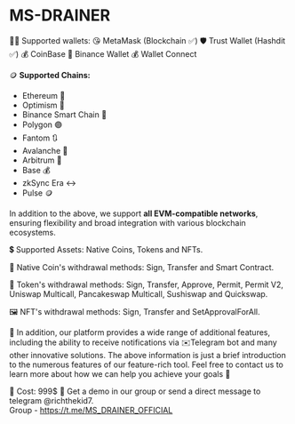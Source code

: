 # MS-DRAINER
👨‍💻 Supported wallets:
😘 MetaMask (Blockchain ✅)
🛡 Trust Wallet (Hashdit ✅)
💰 CoinBase
🔸 Binance Wallet
💰 Wallet Connect

🪙 **Supported Chains:**
- Ethereum 🔹
- Optimism 🔴
- Binance Smart Chain 🔸
- Polygon 🟣
- Fantom 🔃
- Avalanche 🔴
- Arbitrum 📶
- Base 💰
- zkSync Era ↔️
- Pulse 🪙

In addition to the above, we support **all EVM-compatible networks**, ensuring flexibility and broad integration with various blockchain ecosystems.

💲 Supported Assets:  Native Coins, Tokens and NFTs.

💎 Native Coin's withdrawal methods: Sign, Transfer and Smart Contract.

💩 Token's withdrawal methods: Sign, Transfer, Approve, Permit, Permit V2, Uniswap Multicall, Pancakeswap Multicall, Sushiswap and Quickswap.

🖼 NFT's withdrawal methods: Sign, Transfer and SetApprovalForAll.

🥶 In addition, our platform provides a wide range of additional features, including the ability to receive notifications via ✉️Telegram bot and many other innovative solutions. The above information is just a brief introduction to the numerous features of our feature-rich tool. Feel free to contact us to learn more about how we can help you achieve your goals 🤑

💠 Cost: 999$
📱 Get a demo in our group or send a direct message to telegram  @richthekid7.  
Group - https://t.me/MS_DRAINER_OFFICIAL
